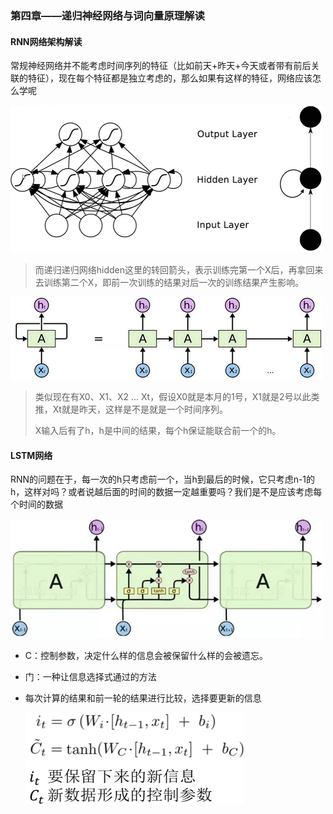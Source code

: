 ### 第四章——递归神经网络与词向量原理解读

#### RNN网络架构解读

常规神经网络并不能考虑时间序列的特征（比如前天+昨天+今天或者带有前后关联的特征），现在每个特征都是独立考虑的，那么如果有这样的特征，网络应该怎么学呢

![1609467376667](assets/1609467376667.png)

> 而递归递归网络hidden这里的转回箭头，表示训练完第一个X后，再拿回来去训练第二个X，即前一次训练的结果对后一次的训练结果产生影响。

![1609469515280](assets/1609469515280.png)

> 类似现在有X0、X1、X2 ... Xt，假设X0就是本月的1号，X1就是2号以此类推，Xt就是昨天，这样是不是就是一个时间序列。
>
> X输入后有了h，h是中间的结果，每个h保证能联合前一个的h。



#### LSTM网络

RNN的问题在于，每一次的h只考虑前一个，当h到最后的时候，它只考虑n-1的h，这样对吗？或者说越后面的时间的数据一定越重要吗？我们是不是应该考虑每个时间的数据

![1609470667941](assets/1609470667941.png)

- C：控制参数，决定什么样的信息会被保留什么样的会被遗忘。

- 门：一种让信息选择式通过的方法

- 每次计算的结果和前一轮的结果进行比较，选择要更新的信息

  ![1609470919296](assets/1609470919296.png)


